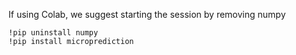 If using Colab, we suggest starting the session by removing numpy 

    !pip uninstall numpy
    !pip install microprediction 
    

